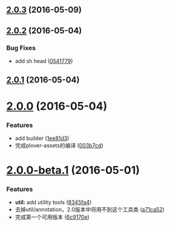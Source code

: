 <a name="2.0.3"></a>
## [2.0.3](https://github.com/plover-modules/plover-assets/compare/v2.0.2...v2.0.3) (2016-05-09)




<a name="2.0.2"></a>
## [2.0.2](https://github.com/plover-modules/plover-assets/compare/v2.0.1...v2.0.2) (2016-05-04)


### Bug Fixes

* add sh head ([0541779](https://github.com/plover-modules/plover-assets/commit/0541779))



<a name="2.0.1"></a>
## [2.0.1](https://github.com/plover-modules/plover-assets/compare/v2.0.0...v2.0.1) (2016-05-04)




<a name="2.0.0"></a>
# [2.0.0](https://github.com/plover-modules/plover-assets/compare/v2.0.0-beta.1...v2.0.0) (2016-05-04)


### Features

* add builder ([1ee81d3](https://github.com/plover-modules/plover-assets/commit/1ee81d3))
* 完成plover-assets的编译 ([003b7cd](https://github.com/plover-modules/plover-assets/commit/003b7cd))



<a name="2.0.0-beta.1"></a>
# [2.0.0-beta.1](https://github.com/plover-modules/plover-assets/compare/8345fa4...v2.0.0-beta.1) (2016-05-01)


### Features

* **util:** add utility tools ([8345fa4](https://github.com/plover-modules/plover-assets/commit/8345fa4))
* 去掉util/annotation，2.0版本中将用不到这个工具类 ([a71ca52](https://github.com/plover-modules/plover-assets/commit/a71ca52))
* 完成第一个可用版本 ([6c9170e](https://github.com/plover-modules/plover-assets/commit/6c9170e))



